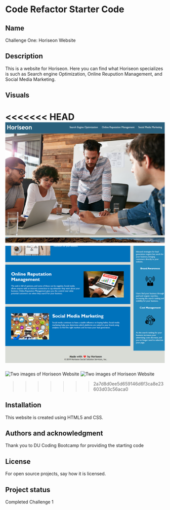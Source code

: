 # Code Refactor Starter Code


## Name
Challenge One: Horiseon Website 

## Description
This is a website for Horiseon. Here you can find what Horiseon specializes is such as Search engine Optimization, Online Reupution Management, and Social Media Marketing.


## Visuals
<<<<<<< HEAD
![Two images of Horiseon Website](/Develop/assets/images/Horiseon1.png)
![Two images of Horiseon Website](/Develop/assets/images/Horiseon2.png)
=======
![Two images of Horiseon Website](/Challenge1Reiner/Develop/assets/images/Horiseon1.png)
![Two images of Horiseon Website](/Challenge1Reiner/Develop/assets/images/Horiseon2.png)
>>>>>>> 2a7d8d0ee5d659146d6f3ca8e23603d03c56aca0

## Installation
This website is created using HTML5 and CSS.






## Authors and acknowledgment
Thank you to DU Coding Bootcamp for providing the starting code

## License
For open source projects, say how it is licensed.

## Project status
Completed Challenge 1
